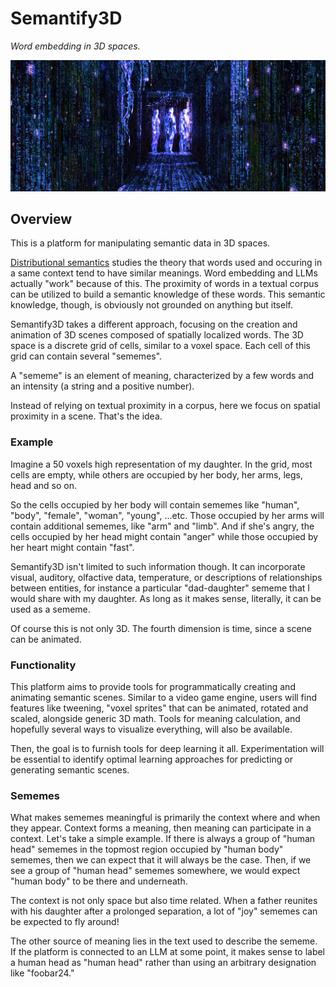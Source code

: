 # Semantify3D

_Word embedding in 3D spaces._

![blue matrix](https://raw.githubusercontent.com/botbreeder/Semantify3D/main/bm.jpg)

## Overview

This is a platform for manipulating semantic data in 3D spaces.

[Distributional semantics](https://en.wikipedia.org/wiki/Distributional_semantics) studies the theory that words used and occuring in a same context tend to have similar meanings. Word embedding and LLMs actually "work" because of this. The proximity of words in a textual corpus can be utilized to build a semantic knowledge of these words. This semantic knowledge, though, is obviously not grounded on anything but itself.

Semantify3D takes a different approach, focusing on the creation and animation of 3D scenes composed of spatially localized words. The 3D space is a discrete grid of cells, similar to a voxel space. Each cell of this grid can contain several "sememes".

A "sememe" is an element of meaning, characterized by a few words and an intensity (a string and a positive number).

Instead of relying on textual proximity in a corpus, here we focus on spatial proximity in a scene. That's the idea.

### Example

Imagine a 50 voxels high representation of my daughter. In the grid, most cells are empty, while others are occupied by her body, her arms, legs, head and so on.

So the cells occupied by her body will contain sememes like "human", "body", "female", "woman", "young", ...etc. Those occupied by her arms will contain additional sememes, like "arm" and "limb". And if she's angry, the cells occupied by her head might contain "anger" while those occupied by her heart might contain "fast". 

Semantify3D isn't limited to such information though. It can incorporate visual, auditory, olfactive data, temperature, or descriptions of relationships between entities, for instance a particular "dad-daughter" sememe that I would share with my daughter. As long as it makes sense, literally, it can be used as a sememe.

Of course this is not only 3D. The fourth dimension is time, since a scene can be animated.

### Functionality

This platform aims to provide tools for programmatically creating and animating semantic scenes. Similar to a video game engine, users will find features like tweening, "voxel sprites" that can be animated, rotated and scaled, alongside generic 3D math. Tools for meaning calculation, and hopefully several ways to visualize everything, will also be available.

Then, the goal is to furnish tools for deep learning it all. Experimentation will be essential to identify optimal learning approaches for predicting or generating semantic scenes.

### Sememes

What makes sememes meaningful is primarily the context where and when they appear. Context forms a meaning, then meaning can participate in a context. Let's take a simple example. If there is always a group of "human head" sememes in the topmost region occupied by "human body" sememes, then we can expect that it will always be the case. Then, if we see a group of "human head" sememes somewhere, we would expect "human body" to be there and underneath.

The context is not only space but also time related. When a father reunites with his daughter after a prolonged separation, a lot of "joy" sememes can be expected to fly around!

The other source of meaning lies in the text used to describe the sememe. If the platform is connected to an LLM at some point, it makes sense to label a human head as "human head" rather than using an arbitrary designation like "foobar24."







